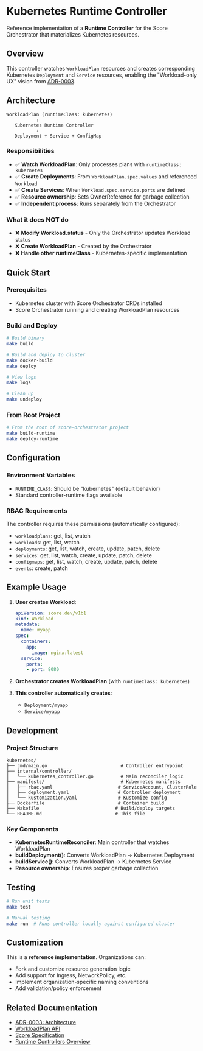 # Kubernetes Runtime Controller

Reference implementation of a **Runtime Controller** for the Score Orchestrator that materializes Kubernetes resources.

## Overview

This controller watches `WorkloadPlan` resources and creates corresponding Kubernetes `Deployment` and `Service` resources, enabling the "Workload-only UX" vision from [ADR-0003](../../docs/ADR/ADR-0003-architecture-simplification.md).

## Architecture

```
WorkloadPlan (runtimeClass: kubernetes) 
           ↓
   Kubernetes Runtime Controller
           ↓
   Deployment + Service + ConfigMap
```

### Responsibilities

- ✅ **Watch WorkloadPlan**: Only processes plans with `runtimeClass: kubernetes`
- ✅ **Create Deployments**: From `WorkloadPlan.spec.values` and referenced `Workload`
- ✅ **Create Services**: When `Workload.spec.service.ports` are defined
- ✅ **Resource ownership**: Sets OwnerReference for garbage collection
- ✅ **Independent process**: Runs separately from the Orchestrator

### What it does NOT do

- ❌ **Modify Workload.status** - Only the Orchestrator updates Workload status
- ❌ **Create WorkloadPlan** - Created by the Orchestrator
- ❌ **Handle other runtimeClass** - Kubernetes-specific implementation

## Quick Start

### Prerequisites

- Kubernetes cluster with Score Orchestrator CRDs installed
- Score Orchestrator running and creating WorkloadPlan resources

### Build and Deploy

```bash
# Build binary
make build

# Build and deploy to cluster
make docker-build
make deploy

# View logs
make logs

# Clean up
make undeploy
```

### From Root Project

```bash
# From the root of score-orchestrator project
make build-runtime
make deploy-runtime
```

## Configuration

### Environment Variables

- `RUNTIME_CLASS`: Should be "kubernetes" (default behavior)
- Standard controller-runtime flags available

### RBAC Requirements

The controller requires these permissions (automatically configured):

- `workloadplans`: get, list, watch
- `workloads`: get, list, watch  
- `deployments`: get, list, watch, create, update, patch, delete
- `services`: get, list, watch, create, update, patch, delete
- `configmaps`: get, list, watch, create, update, patch, delete
- `events`: create, patch

## Example Usage

1. **User creates Workload**:
   ```yaml
   apiVersion: score.dev/v1b1
   kind: Workload
   metadata:
     name: myapp
   spec:
     containers:
       app:
         image: nginx:latest
     service:
       ports:
       - port: 8080
   ```

2. **Orchestrator creates WorkloadPlan** (with `runtimeClass: kubernetes`)

3. **This controller automatically creates**:
   - `Deployment/myapp`
   - `Service/myapp`

## Development

### Project Structure

```
kubernetes/
├── cmd/main.go                           # Controller entrypoint
├── internal/controller/
│   └── kubernetes_controller.go          # Main reconciler logic
├── manifests/                            # Kubernetes manifests
│   ├── rbac.yaml                        # ServiceAccount, ClusterRole
│   ├── deployment.yaml                  # Controller deployment
│   └── kustomization.yaml               # Kustomize config
├── Dockerfile                           # Container build
├── Makefile                            # Build/deploy targets
└── README.md                           # This file
```

### Key Components

- **KubernetesRuntimeReconciler**: Main controller that watches WorkloadPlan
- **buildDeployment()**: Converts WorkloadPlan → Kubernetes Deployment
- **buildService()**: Converts WorkloadPlan → Kubernetes Service
- **Resource ownership**: Ensures proper garbage collection

## Testing

```bash
# Run unit tests
make test

# Manual testing
make run  # Runs controller locally against configured cluster
```

## Customization

This is a **reference implementation**. Organizations can:

- Fork and customize resource generation logic
- Add support for Ingress, NetworkPolicy, etc.
- Implement organization-specific naming conventions
- Add validation/policy enforcement

## Related Documentation

- [ADR-0003: Architecture](../../docs/ADR/ADR-0003-architecture-simplification.md)
- [WorkloadPlan API](../../api/v1b1/workloadplan_types.go)
- [Score Specification](https://score.dev)
- [Runtime Controllers Overview](../README.md)